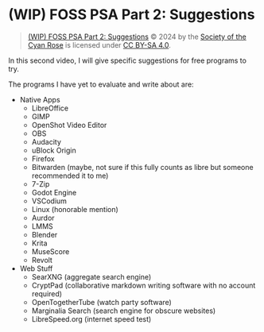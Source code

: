 # (WIP) FOSS PSA Part 2: Suggestions

> [(WIP) FOSS PSA Part 2: Suggestions](https://github.com/CYAN-ROSE/scripts/foss-psa_suggestions.md)
> © 2024 by the
> [Society of the Cyan Rose](https://github.com/CYAN-ROSE/)
> is licensed under
> [CC BY-SA 4.0](https://creativecommons.org/licenses/by-sa/4.0/).

In this second video, I will give specific suggestions for free programs to try.

The programs I have yet to evaluate and write about are:
 - Native Apps
    - LibreOffice
    - GIMP
    - OpenShot Video Editor
    - OBS
    - Audacity
    - uBlock Origin
    - Firefox
    - Bitwarden
      (maybe, not sure if this fully counts as libre
      but someone recommended it to me)
    - 7-Zip
    - Godot Engine
    - VSCodium
    - Linux (honorable mention)
    - Aurdor
    - LMMS
    - Blender
    - Krita
    - MuseScore
    - Revolt
 - Web Stuff
    - SearXNG (aggregate search engine)
    - CryptPad
      (collaborative markdown writing software with no account required)
    - OpenTogetherTube (watch party software)
    - Marginalia Search (search engine for obscure websites)
    - LibreSpeed.org (internet speed test)

